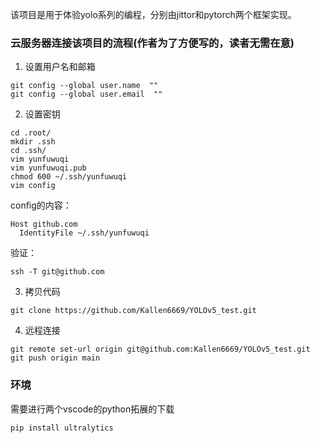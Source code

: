 该项目是用于体验yolo系列的编程，分别由jittor和pytorch两个框架实现。

### 云服务器连接该项目的流程(作者为了方便写的，读者无需在意)
1. 设置用户名和邮箱
```
git config --global user.name  ""
git config --global user.email  ""
```
2. 设置密钥
```
cd .root/
mkdir .ssh
cd .ssh/
vim yunfuwuqi
vim yunfuwuqi.pub
chmod 600 ~/.ssh/yunfuwuqi
vim config
```
config的内容：
```
Host github.com
  IdentityFile ~/.ssh/yunfuwuqi
```
验证：
```
ssh -T git@github.com
```
3. 拷贝代码
```
git clone https://github.com/Kallen6669/YOLOv5_test.git
```

4. 远程连接
```
git remote set-url origin git@github.com:Kallen6669/YOLOv5_test.git
git push origin main
```

### 环境
需要进行两个vscode的python拓展的下载
```
pip install ultralytics
```
